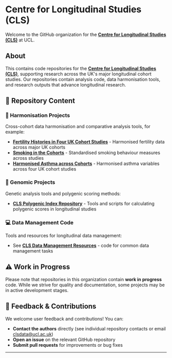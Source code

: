 # Centre for Longitudinal Studies (CLS)
Welcome to the GitHub organization for the [**Centre for Longitudinal Studies (CLS)**](https://cls.ucl.ac.uk/) at UCL.

## About

This contains code repositories for the [**Centre for Longitudinal Studies (CLS)**](https://cls.ucl.ac.uk/), supporting research across the UK's major longitudinal cohort studies. Our repositories contain analysis code, data harmonisation tools, and research outputs that advance longitudinal research.

## 📂 Repository Content

### 🔗 Harmonisation Projects
Cross-cohort data harmonisation and comparative analysis tools, for example:
- [**Fertility Histories in Four UK Cohort Studies**](https://github.com/CLS-Data/Fertility-histories-in-four-UK-cohort-studies) - Harmonised fertility data across major UK cohorts
- [**Smoking in the Cohorts**](https://github.com/CLS-Data/smoking-in-the-cohorts) - Standardised smoking behaviour measures across studies
- [**Harmonised Asthma across Cohorts**](https://github.com/CLS-Data/Harmonised-asthma-across-cohorts) - Harmonised asthma variables across four UK cohort studies

### 🧬 Genomic Projects
Genetic analysis tools and polygenic scoring methods:
- [**CLS Polygenic Index Repository**](https://github.com/CLS-Data/CLS_PGI_repository) - Tools and scripts for calculating polygenic scores in longitudinal studies

### 💻 Data Management Code
Tools and resources for longitudinal data management:
- See [**CLS Data Management Resources**](https://cls-data.github.io/) - code for common data management tasks

## ⚠️ Work in Progress

Please note that repositories in this organization contain **work in progress** code. While we strive for quality and documentation, some projects may be in active development stages.

## 💬 Feedback & Contributions

We welcome user feedback and contributions! You can:
- **Contact the authors** directly (see individual repository contacts or email clsdata@ucl.ac.uk)
- **Open an issue** on the relevant GitHub repository
- **Submit pull requests** for improvements or bug fixes

---

